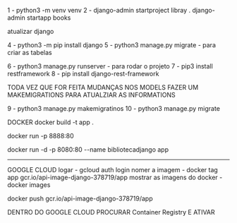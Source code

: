 1 - python3 -m venv venv
2 - django-admin startproject libray .
django-admin startapp books

atualizar django

4 - python3 -m pip install django
5 - python3 manage.py migrate - para criar as tabelas

6 - python3 manage.py runserver - para rodar o projeto
7 - pip3 install restframework
8 - pip install django-rest-framework 


TODA VEZ QUE FOR FEITA MUDANÇAS NOS MODELS FAZER UM MAKEMIGRATIONS PARA ATUALZIAR AS INFORMATIONS

9 - python3 manage.py makemigratinos
10 - python3 manage.py migrate




DOCKER
docker build -t app .


docker run -p 8888:80

docker run -d -p 8080:80 --name bibliotecadjango app


-------- ----------------
GOOGLE CLOUD
logar - gcloud auth login
nomer a imagem - docker tag app gcr.io/api-image-django-378719/app
mostrar as imagens do docker - docker images

docker push gcr.io/api-image-django-378719/app



DENTRO DO GOOGLE CLOUD
PROCURAR Container Registry E ATIVAR